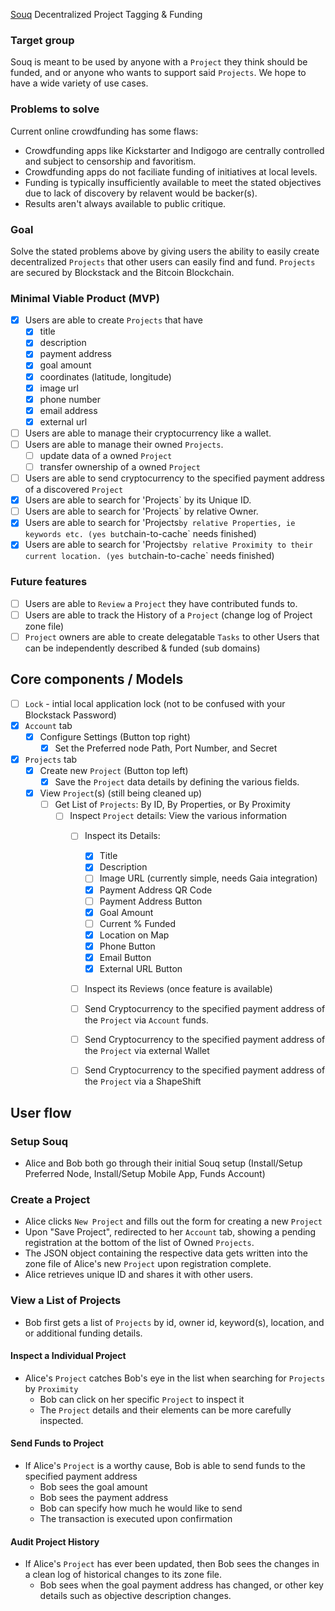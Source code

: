 [Souq](https://github.com/cryptocracy/souq) Decentralized Project Tagging & Funding

### Target group
Souq is meant to be used by anyone with a `Project` they think should be funded, and or anyone who wants to support said `Projects`. We hope to have a wide variety of use cases.

### Problems to solve
Current online crowdfunding has some flaws:
* Crowdfunding apps like Kickstarter and Indigogo are centrally controlled and subject to censorship and favoritism.
* Crowdfunding apps do not faciliate funding of initiatives at local levels. 
* Funding is typically insufficiently available to meet the stated objectives due to lack of discovery by relavent would be backer(s).
* Results aren't always available to public critique.

### Goal
Solve the stated problems above by giving users the ability to easily create decentralized `Projects` that other users can easily find and fund. `Projects` are secured by Blockstack and the Bitcoin Blockchain. 

### Minimal Viable Product (MVP)
* [x] Users are able to create `Projects` that have
	* [x] title
	* [x] description
	* [x] payment address
	* [x] goal amount
	* [x] coordinates (latitude, longitude)
	* [x] image url
	* [x] phone number
	* [x] email address 
	* [x] external url
* [ ] Users are able to manage their cryptocurrency like a wallet.
* [ ] Users are able to manage their owned `Projects`.
	* [ ] update data of a owned `Project`
	* [ ] transfer ownership of a owned `Project`
* [ ] Users are able to send cryptocurrency to the specified payment address of a discovered `Project`
* [x] Users are able to search for 'Projects` by its Unique ID.
* [ ] Users are able to search for 'Projects` by relative Owner. 
* [x] Users are able to search for 'Projects` by relative Properties, ie keywords etc. (yes but `chain-to-cache` needs finished)
* [x] Users are able to search for 'Projects` by relative Proximity to their current location. (yes but `chain-to-cache` needs finished)

### Future features
* [ ] Users are able to `Review` a `Project` they have contributed funds to.
* [ ] Users are able to track the History of a `Project` (change log of Project zone file)
* [ ] `Project` owners are able to create delegatable `Tasks` to other Users that can be independently described & funded (sub domains)

## Core components / Models
* [ ] `Lock` - intial local application lock (not to be confused with your Blockstack Password)
* [x] `Account` tab
	* [x] Configure Settings (Button top right)
		* [x] Set the Preferred node Path, Port Number, and Secret
* [x] `Projects` tab
	* [x] Create new `Project` (Button top left)
		* [x] Save the `Project` data details by defining the various fields.
	* [x] View `Project`(s) (still being cleaned up)
		* [ ] Get List of `Projects`: By ID, By Properties, or By Proximity
			* [ ] Inspect `Project` details: View the various information  
				* [ ] Inspect its Details: 
					* [x] Title
					* [x] Description
					* [ ] Image URL (currently simple, needs Gaia integration)
					* [x] Payment Address QR Code
					* [ ] Payment Address Button
					* [x] Goal Amount
					* [ ] Current % Funded
					* [x] Location on Map
					* [x] Phone Button
					* [x] Email Button
					* [x] External URL Button
				* [ ] Inspect its Reviews (once feature is available)
				* [ ] Send Cryptocurrency to the specified payment address of the `Project` via `Account` funds.
				* [ ] Send Cryptocurrency to the specified payment address of the `Project` via external Wallet
				* [ ] Send Cryptocurrency to the specified payment address of the `Project` via a ShapeShift


## User flow

### Setup Souq
* Alice and Bob both go through their initial Souq setup (Install/Setup Preferred Node, Install/Setup Mobile App, Funds Account)

### Create a Project
* Alice clicks `New Project` and fills out the form for creating a new `Project`
* Upon "Save Project", redirected to her `Account` tab, showing a pending registration at the bottom of the list of Owned `Projects`.
* The JSON object containing the respective data gets written into the zone file of Alice's new `Project` upon registration complete.
* Alice retrieves unique ID and shares it with other users.

### View a List of Projects
* Bob first gets a list of `Projects` by id, owner id, keyword(s), location, and or additional funding details.

#### Inspect a Individual Project
* Alice's `Project` catches Bob's eye in the list when searching for `Projects` by `Proximity`
	* Bob can click on her specific `Project` to inspect it
	* The `Project` details and their elements can be more carefully inspected.

#### Send Funds to Project
* If Alice's `Project` is a worthy cause, Bob is able to send funds to the specified payment address
	* Bob sees the goal amount
	* Bob sees the payment address
	* Bob can specify how much he would like to send
	* The transaction is executed upon confirmation

#### Audit Project History
* If Alice's `Project` has ever been updated, then Bob sees the changes in a clean log of historical changes to its zone file.
  * Bob sees when the goal payment address has changed, or other key details such as objective description changes.
